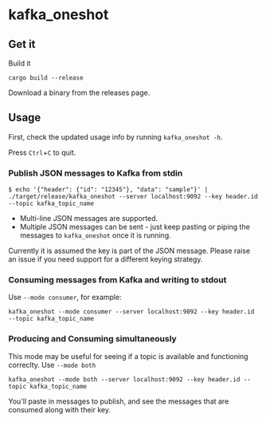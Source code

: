 # kafka_oneshot


## Get it
Build it
```
cargo build --release
```

Download a binary from the releases page.

## Usage

First, check the updated usage info by running `kafka_oneshot -h`.

Press `Ctrl`+`C` to quit.

### Publish JSON messages to Kafka from stdin

```
$ echo '{"header": {"id": "12345"}, "data": "sample"}' | ./target/release/kafka_oneshot --server localhost:9092 --key header.id --topic kafka_topic_name
```

- Multi-line JSON messages are supported.
- Multiple JSON messages can be sent - just keep pasting or piping the messages to `kafka_oneshot` once it is running.

Currently it is assumed the key is part of the JSON message.
Please raise an issue if you need support for a different keying strategy.

### Consuming messages from Kafka and writing to stdout

Use `--mode consumer`, for example:

```
kafka_oneshot --mode consumer --server localhost:9092 --key header.id --topic kafka_topic_name
```

### Producing and Consuming simultaneously

This mode may be useful for seeing if a topic is available and functioning correclty. Use `--mode both`

```
kafka_oneshot --mode both --server localhost:9092 --key header.id --topic kafka_topic_name
```

You'll paste in messages to publish, and see the messages that are consumed along with their key.